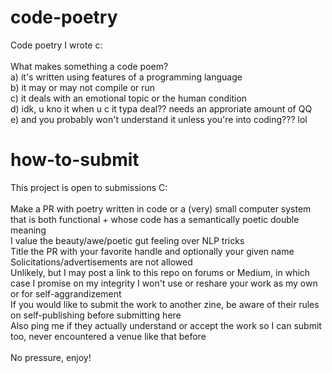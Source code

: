 # code-poetry
Code poetry I wrote c:
<br />
<br />
What makes something a code poem?<br />
a) it's written using features of a programming language<br />
b) it may or may not compile or run<br />
c) it deals with an emotional topic or the human condition<br />
d) idk, u kno it when u c it typa deal?? needs an approriate amount of QQ<br />
e) and you probably won't understand it unless you're into coding??? lol<br />

# how-to-submit

This project is open to submissions C:<br />
<br />
Make a PR with poetry written in code or a (very) small computer system that is both functional + whose code has a semantically poetic double meaning<br />
I value the beauty/awe/poetic gut feeling over NLP tricks<br />
Title the PR with your favorite handle and optionally your given name<br />
Solicitations/advertisements are not allowed<br />
Unlikely, but I may post a link to this repo on forums or Medium, in which case I promise on my integrity I won't use or reshare your work as my own or for self-aggrandizement<br />
If you would like to submit the work to another zine, be aware of their rules on self-publishing before submitting here<br />
Also ping me if they actually understand or accept the work so I can submit too, never encountered a venue like that before<br />
<br />
No pressure, enjoy!

